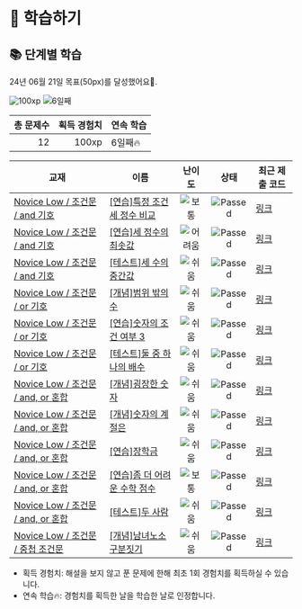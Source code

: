 # 📖 학습하기

## 📚 단계별 학습
24년 06월 21일 목표(50px)를 달성했어요🥳.

![100xp](https://img.shields.io/badge/EXP-100xp-%235cb85c.svg?for-the-badge)
![6일째](https://img.shields.io/badge/연속학습-6일째-%23E34F26.svg?for-the-badge)

|총 문제수|획득 경험치|연속 학습|
|---:|---:|---|
12|100xp|6일째🔥|

|교재|이름|난이도|상태|최근 제출 코드|
|---|---|:---:|:---:|---|
|[Novice Low / 조건문 / and 기호](https://www.codetree.ai/missions?missionId=4)|[[연습]특정 조건 세 정수 비교](https://www.codetree.ai/missions/4/problems/specific-comparison-of-three-natural-numbers)|![보통][medium]|![Passed][passed]|[링크](https://github.com/kim-hoyoung/codetree-TILs/blob/main/240621/%ED%8A%B9%EC%A0%95%20%EC%A1%B0%EA%B1%B4%20%EC%84%B8%20%EC%A0%95%EC%88%98%20%EB%B9%84%EA%B5%90/specific-comparison-of-three-natural-numbers.java)|
|[Novice Low / 조건문 / and 기호](https://www.codetree.ai/missions?missionId=4)|[[연습]세 정수의 최솟값](https://www.codetree.ai/missions/4/problems/minimum-of-three-numbers)|![어려움][hard]|![Passed][passed]|[링크](https://github.com/kim-hoyoung/codetree-TILs/blob/main/240621/%EC%84%B8%20%EC%A0%95%EC%88%98%EC%9D%98%20%EC%B5%9C%EC%86%9F%EA%B0%92/minimum-of-three-numbers.java)|
|[Novice Low / 조건문 / and 기호](https://www.codetree.ai/missions?missionId=4)|[[테스트]세 수의 중간값](https://www.codetree.ai/missions/4/problems/median-of-three-numbers)|![쉬움][easy]|![Passed][passed]|[링크](https://github.com/kim-hoyoung/codetree-TILs/blob/main/240621/%EC%84%B8%20%EC%88%98%EC%9D%98%20%EC%A4%91%EA%B0%84%EA%B0%92/median-of-three-numbers.java)|
|[Novice Low / 조건문 / or 기호](https://www.codetree.ai/missions?missionId=4)|[[개념]범위 밖의 수](https://www.codetree.ai/missions/4/problems/number-out-of-range)|![쉬움][easy]|![Passed][passed]|[링크](https://github.com/kim-hoyoung/codetree-TILs/blob/main/240621/%EB%B2%94%EC%9C%84%20%EB%B0%96%EC%9D%98%20%EC%88%98/number-out-of-range.java)|
|[Novice Low / 조건문 / or 기호](https://www.codetree.ai/missions?missionId=4)|[[연습]숫자의 조건 여부 3](https://www.codetree.ai/missions/4/problems/number's-condition-3)|![쉬움][easy]|![Passed][passed]|[링크](https://github.com/kim-hoyoung/codetree-TILs/blob/main/240621/%EC%88%AB%EC%9E%90%EC%9D%98%20%EC%A1%B0%EA%B1%B4%20%EC%97%AC%EB%B6%80%203/number's-condition-3.java)|
|[Novice Low / 조건문 / or 기호](https://www.codetree.ai/missions?missionId=4)|[[테스트]둘 중 하나의 배수](https://www.codetree.ai/missions/4/problems/multiple-of-either)|![쉬움][easy]|![Passed][passed]|[링크](https://github.com/kim-hoyoung/codetree-TILs/blob/main/240621/%EB%91%98%20%EC%A4%91%20%ED%95%98%EB%82%98%EC%9D%98%20%EB%B0%B0%EC%88%98/multiple-of-either.java)|
|[Novice Low / 조건문 / and, or 혼합](https://www.codetree.ai/missions?missionId=4)|[[개념]굉장한 숫자](https://www.codetree.ai/missions/4/problems/amazing-number)|![쉬움][easy]|![Passed][passed]|[링크](https://github.com/kim-hoyoung/codetree-TILs/blob/main/240621/%EA%B5%89%EC%9E%A5%ED%95%9C%20%EC%88%AB%EC%9E%90/amazing-number.java)|
|[Novice Low / 조건문 / and, or 혼합](https://www.codetree.ai/missions?missionId=4)|[[개념]숫자의 계절은](https://www.codetree.ai/missions/4/problems/season-of-num)|![쉬움][easy]|![Passed][passed]|[링크](https://github.com/kim-hoyoung/codetree-TILs/blob/main/240621/%EC%88%AB%EC%9E%90%EC%9D%98%20%EA%B3%84%EC%A0%88%EC%9D%80/season-of-num.java)|
|[Novice Low / 조건문 / and, or 혼합](https://www.codetree.ai/missions?missionId=4)|[[연습]장학금](https://www.codetree.ai/missions/4/problems/scholarship)|![쉬움][easy]|![Passed][passed]|[링크](https://github.com/kim-hoyoung/codetree-TILs/blob/main/240621/%EC%9E%A5%ED%95%99%EA%B8%88/scholarship.java)|
|[Novice Low / 조건문 / and, or 혼합](https://www.codetree.ai/missions?missionId=4)|[[연습]좀 더 어려운 수학 점수](https://www.codetree.ai/missions/4/problems/math-scores-are-more-difficult)|![보통][medium]|![Passed][passed]|[링크](https://github.com/kim-hoyoung/codetree-TILs/blob/main/240621/%EC%A2%80%20%EB%8D%94%20%EC%96%B4%EB%A0%A4%EC%9A%B4%20%EC%88%98%ED%95%99%20%EC%A0%90%EC%88%98/math-scores-are-more-difficult.java)|
|[Novice Low / 조건문 / and, or 혼합](https://www.codetree.ai/missions?missionId=4)|[[테스트]두 사람](https://www.codetree.ai/missions/4/problems/two-person)|![쉬움][easy]|![Passed][passed]|[링크](https://github.com/kim-hoyoung/codetree-TILs/blob/main/240621/%EB%91%90%20%EC%82%AC%EB%9E%8C/two-person.java)|
|[Novice Low / 조건문 / 중첩 조건문](https://www.codetree.ai/missions?missionId=4)|[[개념]남녀노소 구분짓기](https://www.codetree.ai/missions/4/problems/sex-and-age)|![쉬움][easy]|![Passed][passed]|[링크](https://github.com/kim-hoyoung/codetree-TILs/blob/main/240621/%EB%82%A8%EB%85%80%EB%85%B8%EC%86%8C%20%EA%B5%AC%EB%B6%84%EC%A7%93%EA%B8%B0/sex-and-age.java)|


* 획득 경험치: 해설을 보지 않고 푼 문제에 한해 최초 1회 경험치를 획득하실 수 있습니다.
* 연속 학습🔥: 경험치를 획득한 날을 학습한 날로 인정합니다.










[b5]: https://img.shields.io/badge/Bronze_5-%235D3E31.svg
[b4]: https://img.shields.io/badge/Bronze_4-%235D3E31.svg
[b3]: https://img.shields.io/badge/Bronze_3-%235D3E31.svg
[b2]: https://img.shields.io/badge/Bronze_2-%235D3E31.svg
[b1]: https://img.shields.io/badge/Bronze_1-%235D3E31.svg
[s5]: https://img.shields.io/badge/Silver_5-%23394960.svg
[s4]: https://img.shields.io/badge/Silver_4-%23394960.svg
[s3]: https://img.shields.io/badge/Silver_3-%23394960.svg
[s2]: https://img.shields.io/badge/Silver_2-%23394960.svg
[s1]: https://img.shields.io/badge/Silver_1-%23394960.svg
[g5]: https://img.shields.io/badge/Gold_5-%23FFC433.svg
[g4]: https://img.shields.io/badge/Gold_4-%23FFC433.svg
[g3]: https://img.shields.io/badge/Gold_3-%23FFC433.svg
[g2]: https://img.shields.io/badge/Gold_2-%23FFC433.svg
[g1]: https://img.shields.io/badge/Gold_1-%23FFC433.svg
[p5]: https://img.shields.io/badge/Platinum_5-%2376DDD8.svg
[p4]: https://img.shields.io/badge/Platinum_4-%2376DDD8.svg
[p3]: https://img.shields.io/badge/Platinum_3-%2376DDD8.svg
[p2]: https://img.shields.io/badge/Platinum_2-%2376DDD8.svg
[p1]: https://img.shields.io/badge/Platinum_1-%2376DDD8.svg
[passed]: https://img.shields.io/badge/Passed-%23009D27.svg
[failed]: https://img.shields.io/badge/Failed-%23D24D57.svg
[easy]: https://img.shields.io/badge/쉬움-%235cb85c.svg?for-the-badge
[medium]: https://img.shields.io/badge/보통-%23FFC433.svg?for-the-badge
[hard]: https://img.shields.io/badge/어려움-%23D24D57.svg?for-the-badge